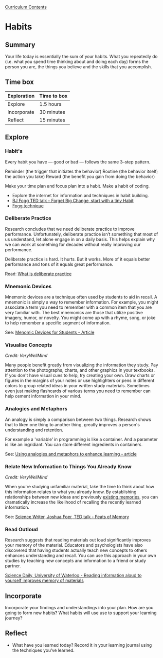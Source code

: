 [Curriculum Contents](README.md)

# Habits

## Summary
Your life today is essentially the sum of your habits. What you repeatedly do (i.e. what you spend time thinking about and doing each day) forms the person you are, the things you believe and the skills that you accomplish.

## Time box

Exploration | Time to box |
------------|----------|
Explore | 1.5 hours
Incorporate | 30 minutes
Reflect  | 15 minutes |


## Explore

### Habit's
Every habit you have — good or bad — follows the same 3–step pattern.

Reminder (the trigger that initiates the behavior)
Routine (the behavior itself; the action you take)
Reward (the benefit you gain from doing the behavior)

Make your time plan and focus plan into a habit. Make a habit of coding.

* Explore the internet for information and techniques in habit building.
* [BJ Fogg TED talk - Forget Big Change, start with a tiny Habit](https://www.youtube.com/watch?v=AdKUJxjn-R8)
* [Fogg technique](http://www.foggmethod.com/)


### Deliberate Practice 
Research concludes that we need deliberate practice to improve performance. Unfortunately, deliberate practice isn’t something that most of us understand, let alone engage in on a daily basis. This helps explain why we can work at something for decades without really improving our performance.

Deliberate practice is hard. It hurts. But it works. More of it equals better performance and tons of it equals great performance.

Read: [What is deliberate practice](https://fs.blog/2012/07/what-is-deliberate-practice/)


### Mnemonic Devices
Mnemonic devices are a technique often used by students to aid in recall. A mnemonic is simply a way to remember information. For example, you might associate a term you need to remember with a common item that you are very familiar with. The best mnemonics are those that utilize positive imagery, humor, or novelty. You might come up with a rhyme, song, or joke to help remember a specific segment of information.

See: [Menomic Devices for Students - Article](https://www.thoughtco.com/mnemonic-devices-tools-7755?_ga=2.170012960.1857409999.1535866231-1765884573.1535866231)


### Visualise Concepts
_Credit: VeryWellMind_

Many people benefit greatly from visualizing the information they study. Pay attention to the photographs, charts, and other graphics in your textbooks. If you don't have visual cues to help, try creating your own. Draw charts or figures in the margins of your notes or use highlighters or pens in different colors to group related ideas in your written study materials. Sometimes even just making flashcards of various terms you need to remember can help cement information in your mind.

### Analogies and Metaphors
An analogy is simply a comparison between two things.
Research shows that to liken one thing to another thing, greatly improves a person's understanding and retention.

For example a 'variable' in programming is like a container. And a parameter is like an ingridiant. You can store different ingredients in containers.

See: [Using analogies and metaphors to enhance learning - article](https://www.dashe.com/blog/learning/analogies-metaphors-enhance-learning/)

### Relate New Information to Things You Already Know
_Credit: VeryWellMind_

When you're studying unfamiliar material, take the time to think about how this information relates to what you already know. By establishing relationships between new ideas and previously [existing memories](https://www.verywellmind.com/great-ways-to-improve-your-memory-2795356), you can dramatically increase the likelihood of recalling the recently learned information.

See: [Science Writer, Joshua Foer, TED talk - Feats of Memory](https://www.ted.com/talks/joshua_foer_feats_of_memory_anyone_can_do?referrer=playlist-the_complexity_of_memory#t-96310)

### Read Outloud
Research suggests that reading materials out loud significantly improves​ your memory of the material. Educators and psychologists have also discovered that having students actually teach new concepts to others enhances understanding and recall. You can use this approach in your own studies by teaching new concepts and information to a friend or study partner.

[Science Daily, University of Waterloo - Reading information aloud to yourself improves memory of materials](https://www.sciencedaily.com/releases/2017/12/171201090940.htm)

## Incorporate
Incorporate your findings and understandings into your plan. How are you going to form new habits? What habits will use use to support your learning journey?

## Reflect
* What have you learned today? Record it in your learning journal using the techniques you've learned.